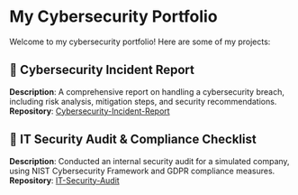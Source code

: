# My Cybersecurity Portfolio

Welcome to my cybersecurity portfolio! Here are some of my projects:

## 🔹 Cybersecurity Incident Report
**Description**: A comprehensive report on handling a cybersecurity breach, including risk analysis, mitigation steps, and security recommendations.
**Repository**: [Cybersecurity-Incident-Report](https://github.com/SamiNaeeb/Cybersecurity-Incident-Report.)

## 🔹 IT Security Audit & Compliance Checklist
**Description**: Conducted an internal security audit for a simulated company, using NIST Cybersecurity Framework and GDPR compliance measures.
**Repository**: [IT-Security-Audit](https://github.com/SamiNaeeb/IT-Security-Audit-Compliance-Checklist)
